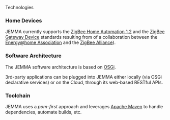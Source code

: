 Technologies
<!-- Remember: the first line always goes with the title-->
<!-- Please use h3 headers (###) inside these files -->



### Home Devices

JEMMA currently supports the <a href="http://www.zigbee.org/Standards/ZigBeeHomeAutomation/Overview.aspx" target="_parent">ZigBee Home Automation 1.2</a> and the <a href="http://www.zigbee.org/Standards/ZigbeeTelecomServices/Features.aspx" target="_parent">ZigBee Gateway Device</a> standards resulting from of a collaboration between the <a href="http://www.energy-home.it/" target="_parent">Energy@home Association</a> and the <a href="http://www.zigbee.org/" target="_parent">ZigBee Alliance</a>).

### Software Architecture

The JEMMA software architecture is based on <a href="http://www.osgi.org/" target="_parent">OSGi</a>. 

3rd-party applications can be plugged into JEMMA either locally (via OSGi declarative services) or on the Cloud, through its web-based RESTful APIs.

### Toolchain

JEMMA uses a *pom-first* approach and leverages <a href="http://maven.apache.org/" target="_parent">Apache Maven</a> to handle dependencies, automate builds, etc.

 
